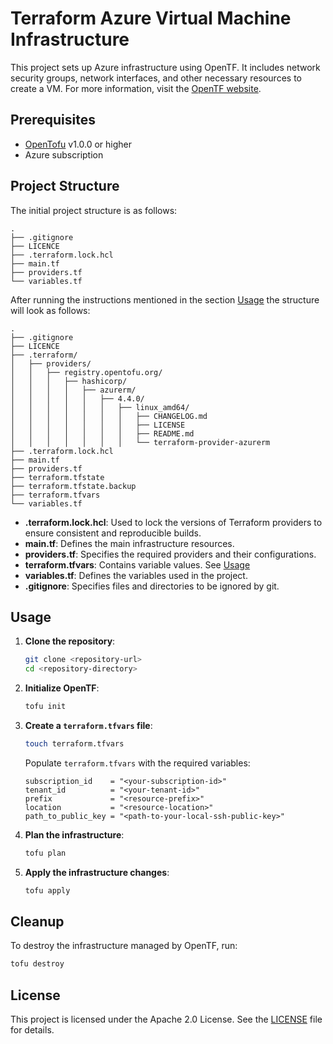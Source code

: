 # Terraform Azure Virtual Machine Infrastructure

This project sets up Azure infrastructure using OpenTF. It includes network security groups, network interfaces, and other necessary resources to create a VM. For more information, visit the [OpenTF website](https://opentf.org).

## Prerequisites

- [OpenTofu](https://opentofu.org/docs/intro/install/) v1.0.0 or higher
- Azure subscription

## Project Structure

The initial project structure is as follows:

```
.
├── .gitignore
├── LICENCE
├── .terraform.lock.hcl
├── main.tf
├── providers.tf
└── variables.tf
```

After running the instructions mentioned in the section [Usage](#usage) the structure will look as follows:

```
.
├── .gitignore
├── LICENCE
├── .terraform/
│   ├── providers/
│   │   ├── registry.opentofu.org/
│   │   │   ├── hashicorp/
│   │   │   │   ├── azurerm/
│   │   │   │   │   ├── 4.4.0/
│   │   │   │   │   │   ├── linux_amd64/
│   │   │   │   │   │   │   ├── CHANGELOG.md
│   │   │   │   │   │   │   ├── LICENSE
│   │   │   │   │   │   │   ├── README.md
│   │   │   │   │   │   │   └── terraform-provider-azurerm
├── .terraform.lock.hcl
├── main.tf
├── providers.tf
├── terraform.tfstate
├── terraform.tfstate.backup
├── terraform.tfvars
└── variables.tf
```

- **.terraform.lock.hcl**: Used to lock the versions of Terraform providers to ensure consistent and reproducible builds.
- **main.tf**: Defines the main infrastructure resources.
- **providers.tf**: Specifies the required providers and their configurations.
- **terraform.tfvars**: Contains variable values. See [Usage](#usage)
- **variables.tf**: Defines the variables used in the project.
- **.gitignore**: Specifies files and directories to be ignored by git.

## Usage

1. **Clone the repository**:
    ```sh
    git clone <repository-url>
    cd <repository-directory>
    ```

2. **Initialize OpenTF**:
    ```sh
    tofu init
    ```

3. **Create a `terraform.tfvars` file**:
    ```sh
    touch terraform.tfvars
    ```

    Populate `terraform.tfvars` with the required variables:
    ```hcl
    subscription_id    = "<your-subscription-id>"
    tenant_id          = "<your-tenant-id>"
    prefix             = "<resource-prefix>"
    location           = "<resource-location>"
    path_to_public_key = "<path-to-your-local-ssh-public-key>"
    ```

4. **Plan the infrastructure**:
    ```sh
    tofu plan
    ```

5. **Apply the infrastructure changes**:
    ```sh
    tofu apply
    ```


## Cleanup

To destroy the infrastructure managed by OpenTF, run:
```sh
tofu destroy
```

## License
This project is licensed under the Apache 2.0 License. See the [LICENSE](LICENSE) file for details.

